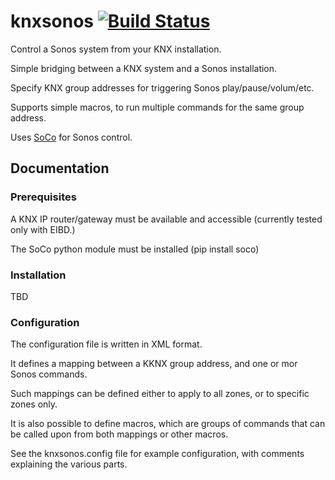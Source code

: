 # knxsonos [![Build Status](https://travis-ci.org/TrondKjeldas/knxsonos.svg?branch=master)](https://travis-ci.org/TrondKjeldas/knxsonos)

Control a Sonos system from your KNX installation.

Simple bridging between a KNX system and a Sonos installation.

Specify KNX group addresses for triggering Sonos play/pause/volum/etc.

Supports simple macros, to run multiple commands for the same group address.

Uses [SoCo](https://github.com/SoCo/SoCo) for Sonos control.

## Documentation

### Prerequisites

A KNX IP router/gateway must be available and accessible (currently tested only with EIBD.)

The SoCo python module must be installed (pip install soco)

### Installation

TBD

### Configuration

The configuration file is written in XML format.

It defines a mapping between a KKNX group address, and one or mor Sonos commands.

Such mappings can be defined either to apply to all zones, or to specific zones only.

It is also possible to define macros, which are groups of commands that can be called upon from both mappings or other macros.

See the knxsonos.config file for example configuration, with comments explaining the various parts.






